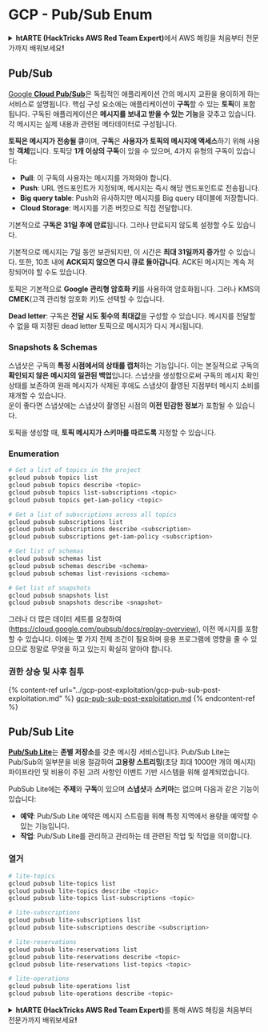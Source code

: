 # GCP - Pub/Sub Enum

<details>

<summary><strong>htARTE (HackTricks AWS Red Team Expert)</strong>에서 AWS 해킹을 처음부터 전문가까지 배워보세요<strong>!</strong></summary>

HackTricks를 지원하는 다른 방법:

* **회사를 HackTricks에서 광고하거나 HackTricks를 PDF로 다운로드**하려면 [**SUBSCRIPTION PLANS**](https://github.com/sponsors/carlospolop)를 확인하세요!
* [**공식 PEASS & HackTricks 스웨그**](https://peass.creator-spring.com)를 얻으세요.
* [**The PEASS Family**](https://opensea.io/collection/the-peass-family)를 발견하세요. 독점적인 [**NFTs**](https://opensea.io/collection/the-peass-family) 컬렉션입니다.
* 💬 [**Discord 그룹**](https://discord.gg/hRep4RUj7f) 또는 [**텔레그램 그룹**](https://t.me/peass)에 **참여**하거나 **Twitter** 🐦 [**@carlospolopm**](https://twitter.com/carlospolopm)을 **팔로우**하세요.
* **Hacking 트릭을 공유하려면** [**HackTricks**](https://github.com/carlospolop/hacktricks) 및 [**HackTricks Cloud**](https://github.com/carlospolop/hacktricks-cloud) github 저장소에 PR을 제출하세요.

</details>

## Pub/Sub <a href="#reviewing-cloud-pubsub" id="reviewing-cloud-pubsub"></a>

[Google **Cloud Pub/Sub**](https://cloud.google.com/pubsub/)은 독립적인 애플리케이션 간의 메시지 교환을 용이하게 하는 서비스로 설명됩니다. 핵심 구성 요소에는 애플리케이션이 **구독**할 수 있는 **토픽**이 포함됩니다. 구독된 애플리케이션은 **메시지를 보내고 받을 수 있는 기능**을 갖추고 있습니다. 각 메시지는 실제 내용과 관련된 메타데이터로 구성됩니다.

**토픽은 메시지가 전송될 큐**이며, **구독**은 **사용자가 토픽의 메시지에 액세스**하기 위해 사용할 **객체**입니다. 토픽당 **1개 이상의 구독**이 있을 수 있으며, 4가지 유형의 구독이 있습니다:

* **Pull**: 이 구독의 사용자는 메시지를 가져와야 합니다.
* **Push**: URL 엔드포인트가 지정되며, 메시지는 즉시 해당 엔드포인트로 전송됩니다.
* **Big query table**: Push와 유사하지만 메시지를 Big query 테이블에 저장합니다.
* **Cloud Storage**: 메시지를 기존 버킷으로 직접 전달합니다.

기본적으로 **구독은 31일 후에 만료**됩니다. 그러나 만료되지 않도록 설정할 수도 있습니다.

기본적으로 메시지는 7일 동안 보관되지만, 이 시간은 **최대 31일까지 증가**할 수 있습니다. 또한, 10초 내에 **ACK되지 않으면 다시 큐로 돌아갑니다**. ACK된 메시지는 계속 저장되어야 할 수도 있습니다.

토픽은 기본적으로 **Google 관리형 암호화 키**를 사용하여 암호화됩니다. 그러나 KMS의 **CMEK**(고객 관리형 암호화 키)도 선택할 수 있습니다.

**Dead letter**: 구독은 **전달 시도 횟수의 최대값**을 구성할 수 있습니다. 메시지를 전달할 수 없을 때 지정된 dead letter 토픽으로 메시지가 다시 게시됩니다.

### Snapshots & Schemas

스냅샷은 구독의 **특정 시점에서의 상태를 캡처**하는 기능입니다. 이는 본질적으로 구독의 **확인되지 않은 메시지의 일관된 백업**입니다. 스냅샷을 생성함으로써 구독의 메시지 확인 상태를 보존하여 원래 메시지가 삭제된 후에도 스냅샷이 촬영된 지점부터 메시지 소비를 재개할 수 있습니다.\
운이 좋다면 스냅샷에는 스냅샷이 촬영된 시점의 **이전 민감한 정보**가 포함될 수 있습니다.

토픽을 생성할 때, **토픽 메시지가 스키마를 따르도록** 지정할 수 있습니다.

### Enumeration
```bash
# Get a list of topics in the project
gcloud pubsub topics list
gcloud pubsub topics describe <topic>
gcloud pubsub topics list-subscriptions <topic>
gcloud pubsub topics get-iam-policy <topic>

# Get a list of subscriptions across all topics
gcloud pubsub subscriptions list
gcloud pubsub subscriptions describe <subscription>
gcloud pubsub subscriptions get-iam-policy <subscription>

# Get list of schemas
gcloud pubsub schemas list
gcloud pubsub schemas describe <schema>
gcloud pubsub schemas list-revisions <schema>

# Get list of snapshots
gcloud pubsub snapshots list
gcloud pubsub snapshots describe <snapshot>
```
그러나 더 많은 데이터 세트를 요청하여(https://cloud.google.com/pubsub/docs/replay-overview), 이전 메시지를 포함할 수 있습니다. 이에는 몇 가지 전제 조건이 필요하며 응용 프로그램에 영향을 줄 수 있으므로 정말로 무엇을 하고 있는지 확실히 알아야 합니다.

### 권한 상승 및 사후 침투

{% content-ref url="../gcp-post-exploitation/gcp-pub-sub-post-exploitation.md" %}
[gcp-pub-sub-post-exploitation.md](../gcp-post-exploitation/gcp-pub-sub-post-exploitation.md)
{% endcontent-ref %}

## Pub/Sub Lite

[**Pub/Sub Lite**](https://cloud.google.com/pubsub/docs/choosing-pubsub-or-lite)는 **존별 저장소**를 갖춘 메시징 서비스입니다. Pub/Sub Lite는 Pub/Sub의 일부분을 비용 절감하여 **고용량 스트리밍**(초당 최대 1000만 개의 메시지) 파이프라인 및 비용이 주된 고려 사항인 이벤트 기반 시스템을 위해 설계되었습니다.

PubSub Lite에는 **주제**와 **구독**이 있으며 **스냅샷**과 **스키마**는 없으며 다음과 같은 기능이 있습니다:

* **예약**: Pub/Sub Lite 예약은 메시지 스트림을 위해 특정 지역에서 용량을 예약할 수 있는 기능입니다.
* **작업**: Pub/Sub Lite를 관리하고 관리하는 데 관련된 작업 및 작업을 의미합니다.

### 열거
```bash
# lite-topics
gcloud pubsub lite-topics list
gcloud pubsub lite-topics describe <topic>
gcloud pubsub lite-topics list-subscriptions <topic>

# lite-subscriptions
gcloud pubsub lite-subscriptions list
gcloud pubsub lite-subscriptions describe <subscription>

# lite-reservations
gcloud pubsub lite-reservations list
gcloud pubsub lite-reservations describe <topic>
gcloud pubsub lite-reservations list-topics <topic>

# lite-operations
gcloud pubsub lite-operations list
gcloud pubsub lite-operations describe <topic>
```
<details>

<summary><strong>htARTE (HackTricks AWS Red Team Expert)</strong>를 통해 AWS 해킹을 처음부터 전문가까지 배워보세요<strong>!</strong></summary>

HackTricks를 지원하는 다른 방법:

* **회사를 HackTricks에서 광고하거나 HackTricks를 PDF로 다운로드**하려면 [**SUBSCRIPTION PLANS**](https://github.com/sponsors/carlospolop)를 확인하세요!
* [**공식 PEASS & HackTricks 스웨그**](https://peass.creator-spring.com)를 얻으세요.
* [**The PEASS Family**](https://opensea.io/collection/the-peass-family)를 발견하세요. 독점적인 [**NFTs**](https://opensea.io/collection/the-peass-family) 컬렉션입니다.
* 💬 [**Discord 그룹**](https://discord.gg/hRep4RUj7f) 또는 [**텔레그램 그룹**](https://t.me/peass)에 **참여**하거나 **Twitter** 🐦 [**@carlospolopm**](https://twitter.com/carlospolopm)을 **팔로우**하세요.
* **Hacking 트릭을 공유하려면** [**HackTricks**](https://github.com/carlospolop/hacktricks) 및 [**HackTricks Cloud**](https://github.com/carlospolop/hacktricks-cloud) github 저장소에 PR을 제출하세요.

</details>
